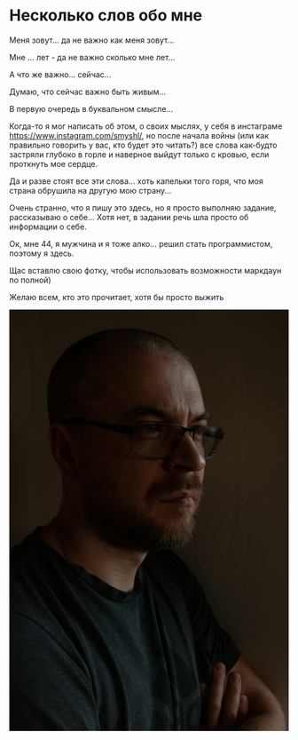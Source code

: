 # Несколько слов обо мне

Меня зовут... да не важно как меня зовут...

Мне ... лет - да не важно сколько мне лет...

А что же важно... сейчас...

Думаю, что сейчас важно быть живым...

В первую очередь в буквальном смысле...

Когда-то я мог написать об этом, о своих мыслях, у себя в инстаграме <https://www.instagram.com/smyshl/>, но после начала войны (или как правильно говорить у вас, кто будет это читать?) все слова как-будто застряли глубоко в горле и наверное выйдут только с кровью, если проткнуть мое сердце.

Да и разве стоят все эти слова... хоть капельки того горя, что моя страна обрушила на другую мою страну...

Очень странно, что я пишу это здесь, но я просто выполняю задание, рассказываю о себе...
Хотя нет, в задании речь шла просто об информации о себе.

Ок, мне 44, я мужчина и я тоже алко... решил стать программистом, поэтому я здесь.

Щас вставлю свою фотку, чтобы использовать возможности маркдаун по полной)

Желаю всем, кто это прочитает, хотя бы просто выжить

![это я](DSC_0149.jpg)

